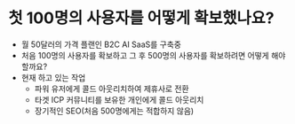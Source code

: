 # 첫 100명의 사용자를 어떻게 확보했나요?


* 월 50달러의 가격 플랜인 B2C AI SaaS를 구축중
* 처음 100명의 사용자를 확보하고 그 후 500명의 사용자를 확보하려면 어떻게 해야 할까요?
* 현재 하고 있는 작업
  + 파워 유저에게 콜드 아웃리치하여 제휴사로 전환
  + 타겟 ICP 커뮤니티를 보유한 개인에게 콜드 아웃리치
  + 장기적인 SEO(처음 500명에게는 적합하지 않음)
